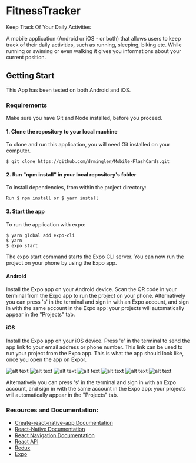 # FitnessTracker
Keep Track Of Your Daily Activities 

A mobile application (Android or iOS - or both) that allows users to keep track of their daily activities, such as running, sleeping, biking etc. While running or swiming or even walking it gives you informations about your current position.

## Getting Start
This App has been tested on both Android and iOS.

### Requirements
Make sure you have Git and Node installed, before you proceed.

#### 1. Clone the repository to your local machine
To clone and run this application, you will need Git installed on your computer.
```
$ git clone https://github.com/drmingler/Mobile-FlashCards.git
```
#### 2. Run "npm install" in your local repository's folder
To install dependencies, from within the project directory:
```
Run $ npm install or $ yarn install
```
#### 3. Start the app
To  run the application with expo:
```
$ yarn global add expo-cli
$ yarn
$ expo start
```
The expo start command starts the Expo CLI server. You can now run the project on your phone by using the Expo app.

#### Android
Install the Expo app on your Android device.
Scan the QR code in your terminal from the Expo app to run the project on your phone.
Alternatively you can press 's' in the terminal and sign in with an Expo account, and sign in with the same account in the Expo app: your projects will automatically appear in the "Projects" tab.

#### iOS
Install the Expo app on your iOS device.
Press 'e' in the terminal to send the app link to your email address or phone number. This link can be used to run your project from the Expo app.
This is what the app should look like, once you open the app on Expor.

![alt text]( https://github.com/drmingler/Mobile-FlashCards/blob/master/images/image1.png "image1")
![alt text]( https://github.com/drmingler/Mobile-FlashCards/blob/master/images/image2.png "image2")
![alt text]( https://github.com/drmingler/Mobile-FlashCards/blob/master/images/image3.png "image3")
![alt text]( https://github.com/drmingler/Mobile-FlashCards/blob/master/images/image4.png "image4")
![alt text]( https://github.com/drmingler/Mobile-FlashCards/blob/master/images/image5.png "image5")
![alt text]( https://github.com/drmingler/Mobile-FlashCards/blob/master/images/image6.png "image6")
![alt text]( https://github.com/drmingler/Mobile-FlashCards/blob/master/images/image7.png "image7")

Alternatively you can press 's' in the terminal and sign in with an Expo account, and sign in with the same account in the Expo app: your projects will automatically appear in the "Projects" tab.


### Resources and Documentation:
* [Create-react-native-app Documentation](https://reactnative.dev/docs/getting-started)
* [React-Native Documentation](https://reactnative.dev/docs/getting-started)
* [React Navigation Documentation](https://reactnavigation.org/docs/stack-navigator/)
* [React API](https://reactjs.org/docs/react-api.html)
* [Redux](https://redux.js.org/basics/basic-tutorial)
* [Expo](https://docs.expo.io/versions/latest/)
